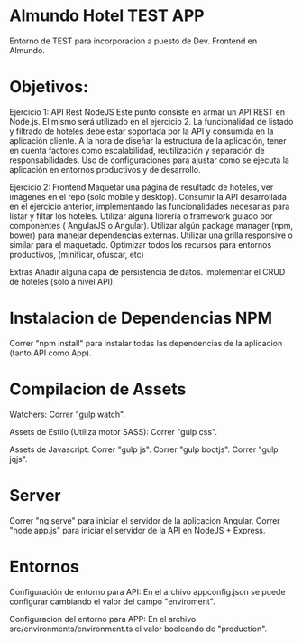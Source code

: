 # Almundo Hotel TEST APP
Entorno de TEST para incorporacion a puesto de Dev. Frontend en Almundo.

# Objetivos:
Ejercicio 1: API Rest NodeJS
Este punto consiste en armar un API REST en Node.js. El mismo será utilizado en el ejercicio 2.
La funcionalidad de listado y filtrado de hoteles debe estar soportada por la API y
consumida en la aplicación cliente.
A la hora de diseñar la estructura de la aplicación, tener en cuenta factores como
escalabilidad, reutilización y separación de responsabilidades.
Uso de configuraciones para ajustar como se ejecuta la aplicación en entornos productivos
y de desarrollo.

Ejercicio 2: Frontend
Maquetar una página de resultado de hoteles, ver imágenes en el repo (solo mobile y desktop).
Consumir la API desarrollada en el ejercicio anterior, implementando las funcionalidades
necesarias para listar y filtar los hoteles.
Utilizar alguna librería o framework guiado por componentes ( AngularJS o Angular).
Utilizar algún package manager (npm, bower) para manejar dependencias externas.
Utilizar una grilla responsive o similar para el maquetado.
Optimizar todos los recursos para entornos productivos, (minificar, ofuscar, etc)

Extras
Añadir alguna capa de persistencia de datos.
Implementar el CRUD de hoteles (solo a nivel API).

# Instalacion de Dependencias NPM
Correr "npm install" para instalar todas las dependencias de la aplicacion (tanto API como App).

# Compilacion de Assets
Watchers:
Correr "gulp watch".

Assets de Estilo (Utiliza motor SASS):
Correr "gulp css".

Assets de Javascript:
Correr "gulp js".
Correr "gulp bootjs".
Correr "gulp jqjs".

# Server
Correr "ng serve" para iniciar el servidor de la aplicacion Angular.
Correr "node app.js" para iniciar el servidor de la API en NodeJS + Express.

# Entornos
Configuración de entorno para API:
En el archivo appconfig.json se puede configurar cambiando el valor del campo "enviroment".

Configuracion del entorno para APP:
En el archivo src/environments/environment.ts el valor booleando de "production".
